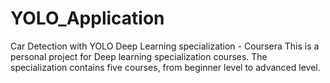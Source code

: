 # YOLO_Application
Car Detection with YOLO
Deep Learning specialization - Coursera
This is a personal project for Deep learning specialization courses.
The specialization contains five courses, from beginner level to advanced level.
